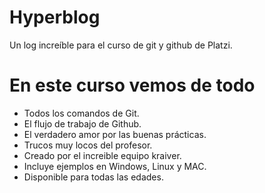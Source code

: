 # Hyperblog
Un log increíble para el curso de git y github de Platzi.

# En este curso vemos de todo
- Todos los comandos de Git.
- El flujo de trabajo de Github.
- El verdadero amor por las buenas prácticas.
- Trucos muy locos del profesor.
- Creado por el increible equipo kraiver.
- Incluye ejemplos en Windows, Linux y MAC.
- Disponible para todas las edades.
